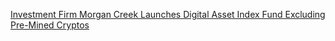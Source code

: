 [Investment Firm Morgan Creek Launches Digital Asset Index Fund Excluding Pre-Mined Cryptos](https://cointelegraph.com/news/investment-firm-morgan-creek-launches-digital-asset-index-fund-excluding-pre-mined-cryptos)